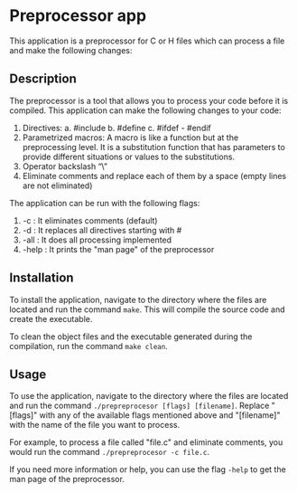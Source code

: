 # Preprocessor app
This application is a preprocessor for C or H files which can process a file and make the following changes:

## Description 
The preprocessor is a tool that allows you to process your code before it is compiled. This application can make the following changes to your code:

1. Directives:
    a. #include
    b. #define
    c. #ifdef - #endif
2. Parametrized macros: A macro is like a function but at the preprocessing level. It is a substitution function that has parameters to provide different situations or values to the substitutions.
3. Operator backslash “\”
4. Eliminate comments and replace each of them by a space (empty lines are not eliminated)

The application can be run with the following flags:

1. -c : It eliminates comments (default)
2. -d : It replaces all directives starting with #
3. -all : It does all processing implemented
4. -help : It prints the "man page" of the preprocessor

## Installation
To install the application, navigate to the directory where the files are located and run the command `make`. This will compile the source code and create the executable.

To clean the object files and the executable generated during the compilation, run the command `make clean`.

## Usage
To use the application, navigate to the directory where the files are located and run the command `./prepreprocesor [flags] [filename]`. Replace "[flags]" with any of the available flags mentioned above and "[filename]" with the name of the file you want to process.

For example, to process a file called "file.c" and eliminate comments, you would run the command `./prepreprocesor -c file.c`.

If you need more information or help, you can use the flag `-help` to get the man page of the preprocessor.